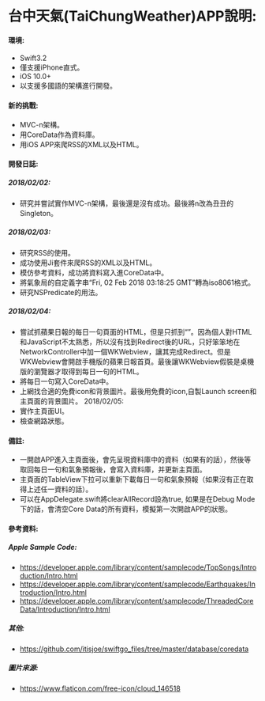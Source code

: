 # 台中天氣(TaiChungWeather)APP說明:
#### 環境:
- Swift3.2
- 僅支援iPhone直式。
- iOS 10.0+
- 以支援多國語的架構進行開發。

#### 新的挑戰:
- MVC-n架構。
- 用CoreData作為資料庫。
- 用iOS APP來爬RSS的XML以及HTML。

#### 開發日誌:
##### 2018/02/02:
- 研究并嘗試實作MVC-n架構，最後還是沒有成功。最後將n改為丑丑的Singleton。
##### 2018/02/03:
- 研究RSS的使用。
- 成功使用Ji套件來爬RSS的XML以及HTML。
- 模仿參考資料，成功將資料寫入進CoreData中。
- 將氣象局的自定義字串“Fri, 02 Feb 2018 03:18:25 GMT”轉為iso8061格式。
- 研究NSPredicate的用法。
##### 2018/02/04:
- 嘗試抓蘋果日報的每日一句頁面的HTML，但是只抓到“<script>window.location.href="/recommend/realtime/"</script>”。因為個人對HTML和JavaScript不太熟悉，所以沒有找到Redirect後的URL，只好笨笨地在NetworkController中加一個WKWebview，讓其完成Redirect。但是WKWebview會開啟手機版的蘋果日報首頁。最後讓WKWebview假裝是桌機版的瀏覽器才取得到每日一句的HTML。
- 將每日一句寫入CoreData中。
- 上網找合適的免費icon和背景圖片。最後用免費的icon,自製Launch screen和主頁面的背景圖片。
2018/02/05:
- 實作主頁面UI。
- 檢查網路狀態。

#### 備註:
- 一開啟APP進入主頁面後，會先呈現資料庫中的資料（如果有的話），然後等取回每日一句和氣象預報後，會寫入資料庫，并更新主頁面。
- 主頁面的TableView下拉可以重新下載每日一句和氣象預報（如果沒有正在取得上述任一資料的話）。
- 可以在AppDelegate.swift將clearAllRecord設為true, 如果是在Debug Mode下的話，會清空Core Data的所有資料，模擬第一次開啟APP的狀態。

#### 參考資料:
##### Apple Sample Code:
- https://developer.apple.com/library/content/samplecode/TopSongs/Introduction/Intro.html
- https://developer.apple.com/library/content/samplecode/Earthquakes/Introduction/Intro.html
- https://developer.apple.com/library/content/samplecode/ThreadedCoreData/Introduction/Intro.html
##### 其他:
- https://github.com/itisjoe/swiftgo_files/tree/master/database/coredata
##### 圖片來源:
- https://www.flaticon.com/free-icon/cloud_146518
